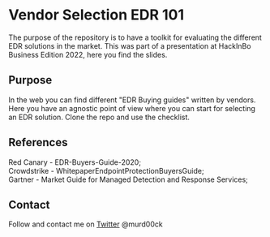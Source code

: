 # Vendor Selection EDR 101

The purpose of the repository is to have a toolkit for evaluating the different EDR solutions in the market.
This was part of a presentation at HackInBo Business Edition 2022, here you find the slides.


## Purpose

In the web you can find different "EDR Buying guides" written by vendors.
Here you have an agnostic point of view where you can start for selecting an EDR solution.
Clone the repo and use the checklist.

## References

Red Canary - EDR-Buyers-Guide-2020;  
Crowdstrike - WhitepaperEndpointProtectionBuyersGuide;  
Gartner - Market Guide for Managed Detection and Response Services;  

## Contact

Follow and contact me on [Twitter](https://twitter.com/murd00ck) @murd00ck
